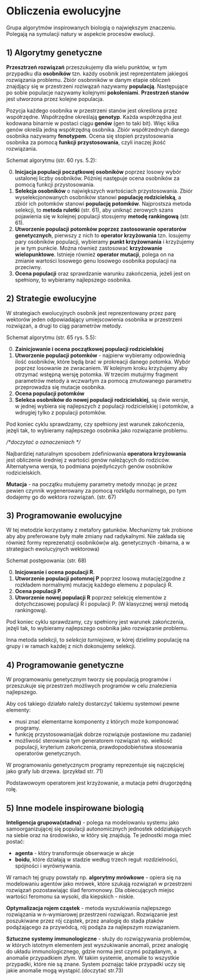 # Obliczenia ewolucyjne

Grupa algorytmów inspirowanych biologią o największym znaczeniu. Polegają na symulacji natury w aspekcie procesów ewolucji.

## 1) Algorytmy genetyczne

**Przesztrzeń rozwiązań** przeszukujemy dla wielu punktów, w tym przypadku dla **osobników** tzn. każdy osobnik jest reprezentatem jakiegoś rozwiązania problemu. Zbiór osobnników w danym etapie obliczeń znajdjący się w przestrzeni roziwązań nazywamy **populacją**. Następujące po sobie populacje nazywamy kolejnymi **pokoleniami**. **Przestrzeń stanów** jest utworzona przez kolejne populacja.

Pozycja każdego osobnika w przestrzeni stanów jest określona przez współrzędne. Współrzędne określają **genotyp**. Każda współrzędna jest kodowana binarnie w postaci ciągu **genów** (gen to taki bit). Więc kilka genów określa jedną współrzędną osobnika. Zbiór współrzedncyh danego osobnika nazywamy **fenotypem**. Ocena się stopień przystosowania osobnika za pomocą **funkcji przystosowania**, czyli inaczej jkość rozwiązania.

Schemat algorytmu (str. 60 rys. 5.2):

0. **Inicjacja populacji początkowej osobników** poprzez losowy wybór ustalonej liczby osobników. Póżniej następuje ocena osobników za pomocą funkcji przystosowania.
1. **Selekcja osobników** o największych wartościach przystosowania. Zbiór wyselekcjonowanych osobników stanowi **populację rodzicielską**, a zbiór ich potomków stanowi **populację potomków**. Najprostsza metoda selekcji, to **metoda ruletki** (str. 61), aby uniknąć zerowych szans pojawienia się w kolejnej populacji stosujemy **metodę rankingową** (str. 61).
2. **Utworzenie populacji potomków poprzez zastosowanie operatorów genetycznych**, pierwszy z nich to **operator krzyżowania** tzn. losujemy pary osobników populacji, wybieramy **punkt krzyżownania** i krzyżujemy je w tym punkcie. Można również zastosować **krzyżowanie wielopunktowe**. Istnieje również **operator mutacji**, polega on na zmianie wartości losowego genu losowego osobnika populacji na przeciwny.
3. **Ocena populacji** oraz sprawdzanie warunku zakończenia, jeżeli jest on spełniony, to wybieramy najlepszego osobnika.

## 2) Strategie ewolucyjne

W strategiach ewolucyjnych osobnik jest reprezentowany przez parę wektorów jeden odpowiadający umiejscowienia osobnika w przestrzeni rozwiązań, a drugi to ciąg parametrów metody.

Schemat algorytmu (str. 65 rys. 5.5):

0. **Zainicjowanie i ocena początkowej populacji rodzicielskiej**
1. **Utworzenie populacji potomków** - najpierw wybieramy odpowiednią ilość osobników, które będą brać w prokreacji danego potomka. Wybór poprzez losowanie ze zwracaniem. W kolejnym kroku krzyżujemy aby otrzymać wstępną wersję potomka. W trzecim mutujrmy fragment parametrów metody a wczwartym za pomocą zmutowanego parametru przeprowadza się mutacje osobnika.
2. **Ocena populacji potomków**
3. **Selekca osobników do nowej populacji rodzicielskiej**, są dwie wersje, w jednej wybiera się najlepszych z populacji rodzicielskiej i potomków, a wdrugiej tylko z populacji potomków. 

Pod koniec cyklu sprawdzamy, czy spełniony jest warunek zakończenia, jeżęli tak, to wybieramy najlepszego osobnika jako rozwiązanie problemu.

*/\*doczytać o oznaczeniach \*/*

Najbardziej naturalnym sposobem zdefiniowania **operatora krzyżowania** jest obliczenie średniej z wartości genów należących do rodziców. Alternatywna wersja, to podmiana pojedyńczych genów osobników rodzicielskich.

**Mutacja** - na początku mutujemy parametry metody mnożąc je przez pewien czynnik wygenerowany za pomocą rozkłądu normalnego, po tym dodajemy go do wektora rozwiązań. (str. 67)

## 3) Programowanie ewolucyjne

W tej metodzie korzystamy z metafory gatunków. Mechanizmy tak zrobione aby aby preferowane były małe zmiany nad radykalnymi. Nie zakłada się również formy reprezenatcji osobników(w alg. genetycznych -binarna, a w strategiach ewolucyjnych wektorowa)

Schemat postępowania: (str. 68)

0. **Inicjowanie i ocena populacji R**.
1. **Utworzenie populacji potomnej P** poprzez losową mutację(zgodne z rozkładem normalnym) mutację każdego elemenu z populacji R.
2. **Ocena populacji P**.
3. **Utworzenie nowej populacji R** poprzez selekcję elementów z dotychczasowej populacji R i populacji P. (W klasycznej wersji metodą rankingową). 

Pod koniec cyklu sprawdzamy, czy spełniony jest warunek zakończenia, jeżęli tak, to wybieramy najlepszego osobnika jako rozwiązanie problemu.

Inna metoda selekcji, to *selekcja turniejowa*, w kórej dzielimy populację na grupy i w ramach każdej z nich dokonujemy selekcji.

## 4) Programowanie genetyczne

W programowaniu genetycznym tworzy się populacją programów i przeszukuje się przestrzeń możliwych programów w celu znalezienia najlepszego.

Aby coś takiego działało należy dostarczyć takiemu systemowi pewne elementy:
- musi znać elementarne komponenty z których może komponować programy.
- funkcję przystosowania(jak dobrze rozwiązuje postawione mu zadanie)
- możliwość sterowania tym generatorem rozwiązań np. wielkość populacji, kryterium zakończenia, prawdopodobieństwa stosowania operatorów genetycznych.

W programowaniu genetycznycm programy reprezentuje się najczęściej jako grafy lub drzewa. (przykład str. 71)

Podstawowoym operatorem jest krzyżowanie, a mutacja pełni drugorzędną rolę.

## 5) Inne modele inspirowane biologią

 **Inteligencja grupowa(stadna)** - polega na modelowaniu systemu jako samoorganizującej się populacji autonomicznych jednostek oddziałujących na siebie oraz na środowisko, w który się znajdują. Te jednostki moga mieć postać:
 - **agenta** - który transformuje obserwacje w akcje
 - **boidu**, które działają w stadzie według trzech reguł: rozdzielności, spójności i wyrównywania.
 
 W ramach tej grupy powstały np. **algorytmy mrówkowe** - opiera się na modelowaniu agentów jako mrówek, które szukają rozwiązań w przestrzeni rozwiązań pozostawiając ślad feromonowy. Dla obiecujących miejsc wartości feromonu sa wysoki, dla kiepskich - niskie.
 
 **Optymalizacja rojem cząstek** - metoda wyszukiwania najlepszego rozwiązania w n-wymiarowej przestrzeni rozwiązań. Rozwiązanie jest poszukiwane przez rój cząstek, przez analogię do stada ptaków podążającego za przywódcą, rój podąża za najlepszym rozwiązaniem.
 
 **Sztuczne systemy immunologiczne** - służy do rozwiązywania problemów, w których istotnym elementem jest wyszukiwanie anomali, przez analogię do układu immunologicznego, gdzie norma jest czymś pożądanym, a anomalie przypadkiem złym. W takim systemie, anomalie to wszystkie przypadki, które nie są znane. System poznając takie przypadki uczy się jakie anomalie mogą wystąpić.(doczytać str.73) 

